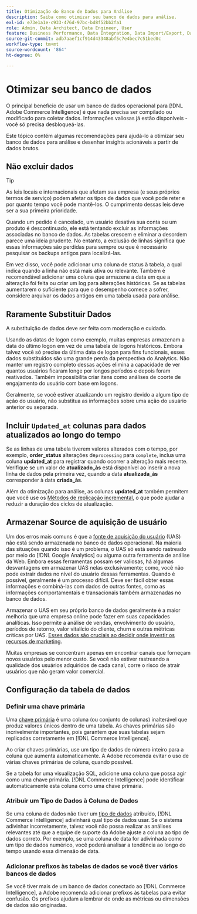 ```yaml
---
title: Otimização do Banco de Dados para Análise
description: Saiba como otimizar seu banco de dados para análise.
exl-id: e73e1a1e-c933-476d-97bc-bd8f52bb2fa1
role: Admin, Data Architect, Data Engineer, User
feature: Business Performance, Data Integration, Data Import/Export, Data Warehouse Manager
source-git-commit: adb7aaef1cf914d43348abf5c7e4bec7c51bed0c
workflow-type: tm+mt
source-wordcount: '864'
ht-degree: 0%

---
```


# Otimizar seu banco de dados

O principal benefício de usar um banco de dados operacional para [!DNL Adobe Commerce Intelligence] é que nada precisa ser compilado ou modificado para coletar dados. Informações valiosas já estão disponíveis - você só precisa desbloqueá-las.

Este tópico contém algumas recomendações para ajudá-lo a otimizar seu banco de dados para análise e desenhar insights acionáveis a partir de dados brutos.

## Não excluir dados

>[!TIP]
>
>As leis locais e internacionais que afetam sua empresa (e seus próprios termos de serviço) podem afetar os tipos de dados que você pode reter e por quanto tempo você pode mantê-los. O cumprimento dessas leis deve ser a sua primeira prioridade.

Quando um pedido é cancelado, um usuário desativa sua conta ou um produto é descontinuado, ele está tentando excluir as informações associadas no banco de dados. As tabelas crescem e eliminar a desordem parece uma ideia prudente. No entanto, a exclusão de linhas significa que essas informações são perdidas para sempre ou que é necessário pesquisar os backups antigos para localizá-las.

Em vez disso, você pode adicionar uma coluna de status à tabela, a qual indica quando a linha não está mais ativa ou relevante. Também é recomendável adicionar uma coluna que armazene a data em que a alteração foi feita ou criar um log para alterações históricas. Se as tabelas aumentarem o suficiente para que o desempenho comece a sofrer, considere arquivar os dados antigos em uma tabela usada para análise.

## Raramente Substituir Dados

A substituição de dados deve ser feita com moderação e cuidado.

Usando as datas de logon como exemplo, muitas empresas armazenam a data do último logon em vez de uma tabela de logons históricos. Embora talvez você só precise da última data de logon para fins funcionais, esses dados substituídos são uma grande perda da perspectiva do Analytics. Não manter um registro completo dessas ações elimina a capacidade de ver quantos usuários ficaram longe por longos períodos e depois foram reativados. Também impossibilita criar itens como análises de coorte de engajamento do usuário com base em logons.

Geralmente, se você estiver atualizando um registro devido a algum tipo de ação do usuário, não substitua as informações sobre uma ação do usuário anterior ou separada.

## Incluir `Updated_at` colunas para dados atualizados ao longo do tempo

Se as linhas de uma tabela tiverem valores alterados com o tempo, por exemplo, **order\_status** alterações de`processing` para `complete`, inclua uma coluna **updated\_at** para registrar quando ocorrer a alteração mais recente. Verifique se um valor de **atualizado\_às** está disponível ao inserir a nova linha de dados pela primeira vez, quando a data **atualizada\_às** corresponder à data **criada\_às**.

Além da otimização para análise, as colunas **updated\_at** também permitem que você use os [Métodos de replicação incremental](../data-analyst/data-warehouse-mgr/cfg-replication-methods.md), o que pode ajudar a reduzir a duração dos ciclos de atualização.

## Armazenar Source de aquisição de usuário

Um dos erros mais comuns é que a [fonte de aquisição do usuário](../data-analyst/analysis/google-track-user-acq.md) (UAS) não está sendo armazenada no banco de dados operacional. Na maioria das situações quando isso é um problema, o UAS só está sendo rastreado por meio do [!DNL Google Analytics] ou alguma outra ferramenta de análise da Web. Embora essas ferramentas possam ser valiosas, há algumas desvantagens em armazenar UAS nelas exclusivamente; como, você não pode extrair dados no nível do usuário dessas ferramentas. Quando é possível, geralmente é um processo difícil. Deve ser fácil obter essas informações e combiná-las com dados de outras fontes, como as informações comportamentais e transacionais também armazenadas no banco de dados.

Armazenar o UAS em seu próprio banco de dados geralmente é a maior melhoria que uma empresa online pode fazer em suas capacidades analíticas. Isso permite a análise de vendas, envolvimento do usuário, períodos de retorno, valor vitalício do cliente, churn e outras métricas críticas por UAS. [Esses dados são cruciais ao decidir onde investir os recursos de marketing](../data-analyst/analysis/most-value-source-channel.md).

Muitas empresas se concentram apenas em encontrar canais que forneçam novos usuários pelo menor custo. Se você não estiver rastreando a qualidade dos usuários adquiridos de cada canal, corre o risco de atrair usuários que não geram valor comercial.

## Configuração da tabela de dados

### Definir uma chave primária

Uma [chave primária](https://en.wikipedia.org/wiki/Unique_key) é uma coluna (ou conjunto de colunas) inalterável que produz valores únicos dentro de uma tabela. As chaves primárias são incrivelmente importantes, pois garantem que suas tabelas sejam replicadas corretamente em [!DNL Commerce Intelligence].

Ao criar chaves primárias, use um tipo de dados de número inteiro para a coluna que aumenta automaticamente. A Adobe recomenda evitar o uso de várias chaves primárias de coluna, quando possível.

Se a tabela for uma visualização SQL, adicione uma coluna que possa agir como uma chave primária. [!DNL Commerce Intelligence] pode identificar automaticamente esta coluna como uma chave primária.

### Atribuir um Tipo de Dados à Coluna de Dados

Se uma coluna de dados não tiver um [tipo de dados](https://en.wikipedia.org/wiki/Data_type) atribuído, [!DNL Commerce Intelligence] adivinhará qual tipo de dados usar. Se o sistema adivinhar incorretamente, talvez você não possa realizar as análises relevantes até que a equipe de suporte da Adobe ajuste a coluna ao tipo de dados correto. Por exemplo, se uma coluna de data for adivinhada como um tipo de dados numérico, você poderá analisar a tendência ao longo do tempo usando essa dimensão de data.

### Adicionar prefixos às tabelas de dados se você tiver vários bancos de dados

Se você tiver mais de um banco de dados conectado ao [!DNL Commerce Intelligence], a Adobe recomenda adicionar prefixos às tabelas para evitar confusão. Os prefixos ajudam a lembrar de onde as métricas ou dimensões de dados são originadas.
